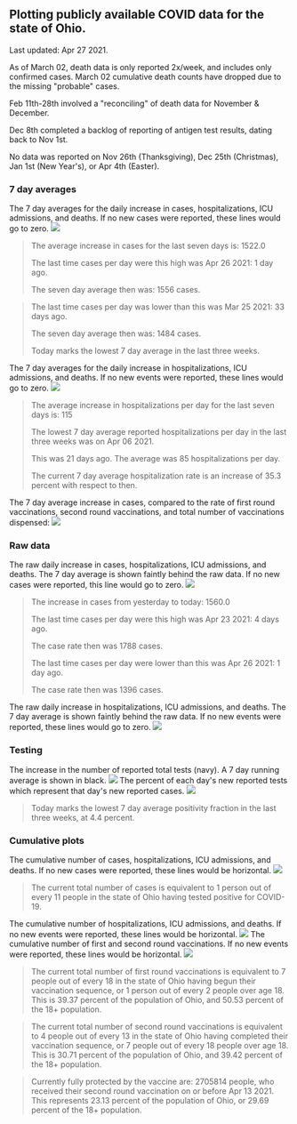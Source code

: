 ## Plotting publicly available COVID data for the state of Ohio. 

Last updated: Apr 27 2021. 

As of March 02, death data is only reported 2x/week, and includes only confirmed cases. March 02 cumulative death counts have dropped due to the missing "probable" cases.

Feb 11th-28th involved a "reconciling" of death data for November & December.

Dec 8th completed a backlog of reporting of antigen test results, dating back to Nov 1st.

No data was reported on Nov 26th (Thanksgiving), Dec 25th (Christmas), Jan 1st (New Year's), or Apr 4th (Easter).
### 7 day averages
The 7 day averages for the daily increase in cases, hospitalizations, ICU admissions, and deaths. If no new cases were reported, these lines would go to zero.
![](7dayaverage_cases.png)

>The average increase in cases for the last seven days is: 1522.0
>
>The last time cases per day were this high was Apr 26 2021: 1 day ago.
>
>The seven day average then was: 1556 cases.

>
>The last time cases per day was lower than this was Mar 25 2021: 33 days ago.
>
>The seven day average then was: 1484 cases.
>
>Today marks the lowest 7 day average in the last three weeks.

The 7 day averages for the daily increase in hospitalizations, ICU admissions, and deaths. If no new events were reported, these lines would go to zero.
![](7dayaverage_hospital.png)

>The average increase in hospitalizations per day for the last seven days is: 115
>
>The lowest 7 day average reported hospitalizations per day in the last three weeks was on Apr 06 2021.
>
>This was 21 days ago. The average was 85 hospitalizations per day.
>
>The current 7 day average hospitalization rate is an increase of 35.3 percent with respect to then.

The 7 day average increase in cases, compared to the rate of first round vaccinations, second round vaccinations, and total number of vaccinations dispensed:
![](DailyVaccinationsCases.png)

### Raw data
The raw daily increase in cases, hospitalizations, ICU admissions, and deaths. The 7 day average is shown faintly behind the raw data. If no new cases were reported, this line would go to zero.
![](DailyCases.png)

>The increase in cases from yesterday to today: 1560.0 
>
>The last time cases per day were this high was Apr 23 2021: 4 days ago. 
>
>The case rate then was 1788 cases.
>
>The last time cases per day were lower than this was Apr 26 2021: 1 day ago. 
>
>The case rate then was 1396 cases.

The raw daily increase in hospitalizations, ICU admissions, and deaths. The 7 day average is shown faintly behind the raw data. If no new events were reported, these lines would go to zero.
![](DailyHospitalizations.png)

### Testing

The increase in the number of reported total tests (navy). A 7 day running average is shown in black.
![](DailyTests.png)
The percent of each day's new reported tests which represent that day's new reported cases.
![](percentpositive_tests.png)

>Today marks the lowest 7 day average positivity fraction in the last three weeks, at 4.4 percent.

### Cumulative plots
The cumulative number of cases, hospitalizations, ICU admissions, and deaths. If no new cases were reported, these lines would be horizontal.
![](Cases.png)

>The current total number of cases is equivalent to 1 person out of every 11 people in the state of Ohio having tested positive for COVID-19.

The cumulative number of hospitalizations, ICU admissions, and deaths. If no new events were reported, these lines would be horizontal.
![](Hospitalizations.png)
The cumulative number of first and second round vaccinations. If no new events were reported, these lines would be horizontal.
![](Vaccinations.png)

>The current total number of first round vaccinations is equivalent to 7 people out of every 18 in the state of Ohio having begun their vaccination sequence, or 1 person out of every 2 people over age 18.
>This is 39.37 percent of the population of Ohio, and 50.53 percent of the 18+ population.

>The current total number of second round vaccinations is equivalent to 4 people out of every 13 in the state of Ohio having completed their vaccination sequence, or 7 people out of every 18 people over age 18. 
>This is 30.71 percent of the population of Ohio, and 39.42 percent of the 18+ population.

>Currently fully protected by the vaccine are: 2705814 people, who received their second round vaccination on or before Apr 13 2021.
>This represents 23.13 percent of the population of Ohio, or 29.69 percent of the 18+ population.

